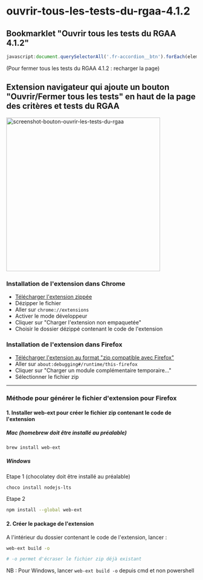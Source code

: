 # ouvrir-tous-les-tests-du-rgaa-4.1.2

## Bookmarklet "Ouvrir tous les tests du RGAA 4.1.2"
```javascript
javascript:document.querySelectorAll('.fr-accordion__btn').forEach(element => element.setAttribute('aria-expanded', 'true'));
```
(Pour fermer tous les tests du RGAA 4.1.2 : recharger la page)

## Extension navigateur qui ajoute un bouton "Ouvrir/Fermer tous les tests" en haut de la page des critères et tests du RGAA

<img width="407" alt="screenshot-bouton-ouvrir-les-tests-du-rgaa" src="https://github.com/user-attachments/assets/e1af28aa-9d4d-43a2-8e28-0ec6661f78fa">

### Installation de l'extension dans Chrome

- [Télécharger l'extension zippée](https://github.com/florentroques/ouvrir-et-fermer-tous-les-tests-du-rgaa/releases/download/v1.0.0/ouvrir-et-fermer-tous-les-tests-du-rgaa-v1.0.0-chrome.zip)
- Dézipper le fichier
- Aller sur `chrome://extensions`
- Activer le mode développeur
- Cliquer sur "Charger l'extension non empaquetée"
- Choisir le dossier dézippé contenant le code de l'extension

### Installation de l'extension dans Firefox
- [Télécharger l'extension au format "zip compatible avec Firefox"](https://github.com/florentroques/ouvrir-et-fermer-tous-les-tests-du-rgaa/releases/download/v1.0.0/ouvrir_et_fermer_tous_les_tests_du_rgaa-1.0.0-firefox.zip)
- Aller sur `about:debugging#/runtime/this-firefox`
- Cliquer sur "Charger un module complémentaire temporaire…"
- Sélectionner le fichier zip

---

### Méthode pour générer le fichier d'extension pour Firefox

#### 1. Installer web-ext pour créer le fichier zip contenant le code de l'extension

##### Mac (homebrew doit être installé au préalable)
```bash
brew install web-ext
```

##### Windows
Etape 1 (chocolatey doit être installé au préalable)
```bash
choco install nodejs-lts
```
Etape 2
```bash
npm install --global web-ext
```

#### 2. Créer le package de l'extension
A l'intérieur du dossier contenant le code de l'extension, lancer :
```bash
web-ext build -o
```
```bash
# -o permet d'écraser le fichier zip déjà existant
```
NB : Pour Windows, lancer `web-ext build -o` depuis cmd et non powershell

